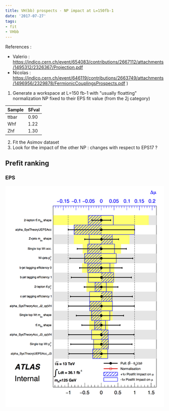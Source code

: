 ```yaml
---
title: VH(bb) prospects - NP impact at L=150fb-1
date: '2017-07-27'
tags:
- fit
- VHbb
---
```

References :
* Valerio : 
https://indico.cern.ch/event/654083/contributions/2667112/attachments/1495312/2326367/Projection.pdf
* Nicolas : 
https://indico.cern.ch/event/646119/contributions/2663749/attachments/1496956/2329878/FermionicCouplingsProspects.pdf
)
1) Generate a workspace at L=150 fb-1 with "usually floatting" normalization NP fixed to their EPS fit value (from the 2j category)

| Sample | SFval |
| ------ | ----- |
| ttbar  | 0.90  |
| Whf    | 1.22  |
| Zhf    | 1.30  |

2) Fit the Asimov dataset
3) Look for the impact of the other NP : changes with respect to EPS17 ?

## Prefit ranking
### EPS
![SMVHVZ_LHCP17_MVA_v05.default_fullRes_VHbbRun2_13TeV_default_012_125_Systs_use1tagFalse_mva_pulls_prefit_125.png](/images/q/C209D748DA1DACCAA571D7E4A4D3618C.png)

